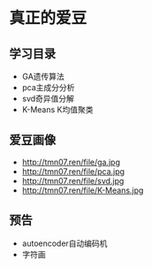 # 真正的爱豆

## 学习目录
- GA遗传算法
- pca主成分分析
- svd奇异值分解
- K-Means K均值聚类

## 爱豆画像
- http://tmn07.ren/file/ga.jpg
- http://tmn07.ren/file/pca.jpg
- http://tmn07.ren/file/svd.jpg
- http://tmn07.ren/file/K-Means.jpg

## 预告
- autoencoder自动编码机
- 字符画